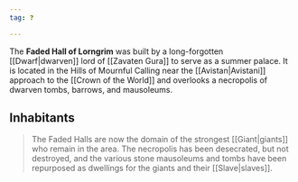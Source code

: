 ```yaml
---
tag: ❓

---
```

> 
The **Faded Hall of Lorngrim** was built by a long-forgotten [[Dwarf|dwarven]] lord of [[Zavaten Gura]] to serve as a summer palace. It is located in the Hills of Mournful Calling near the [[Avistan|Avistani]] approach to the [[Crown of the World]] and overlooks a necropolis of dwarven tombs, barrows, and mausoleums.


## Inhabitants

> The Faded Halls are now the domain of the strongest [[Giant|giants]] who remain in the area. The necropolis has been desecrated, but not destroyed, and the various stone mausoleums and tombs have been repurposed as dwellings for the giants and their [[Slave|slaves]].







